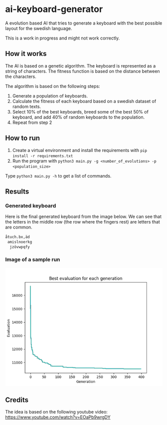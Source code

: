 # ai-keyboard-generator

A evolution based AI that tries to generate a keyboard with the best possible layout for the swedish language.

This is a work in progress and might not work correctly.

## How it works

The AI is based on a genetic algorithm. The keyboard is represented as a string of characters. The fitness function is based on the distance between the characters.

The algorithm is based on the following steps:

1. Generate a population of keyboards.
2. Calculate the fitness of each keyboard based on a swedish dataset of random texts.
3. Select 10% of the best keyboards, breed some of the best 50% of keyboard, and add 40% of random keyboards to the population.
4. Repeat from step 2

## How to run

1. Create a virtual environment and install the requirements with `pip install -r requirements.txt`
2. Run the program with `python3 main.py -g <number_of_evolutions> -p <population_size>`

Type `python3 main.py -h` to get a list of commands.

## Results

### Generated keyboard

Here is the final generated keyboard from the image below. We can see that the letters in the middle row (the row where the fingers rest) are letters that are common.

```text
åtuch.bx,äd
 amislnoerkg
  jzövwpqfy
```

### Image of a sample run

![Image of a sample run](./images/long_training_example.png)

## Credits

The idea is based on the following youtube video: <https://www.youtube.com/watch?v=EOaPb9wrgDY>
